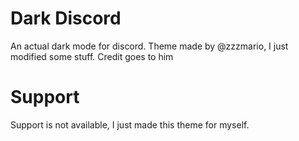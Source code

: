 # Dark Discord
An actual dark mode for discord. Theme made by @zzzmario, I just modified some stuff. Credit goes to him

# Support 
Support is not available, I just made this theme for myself.

